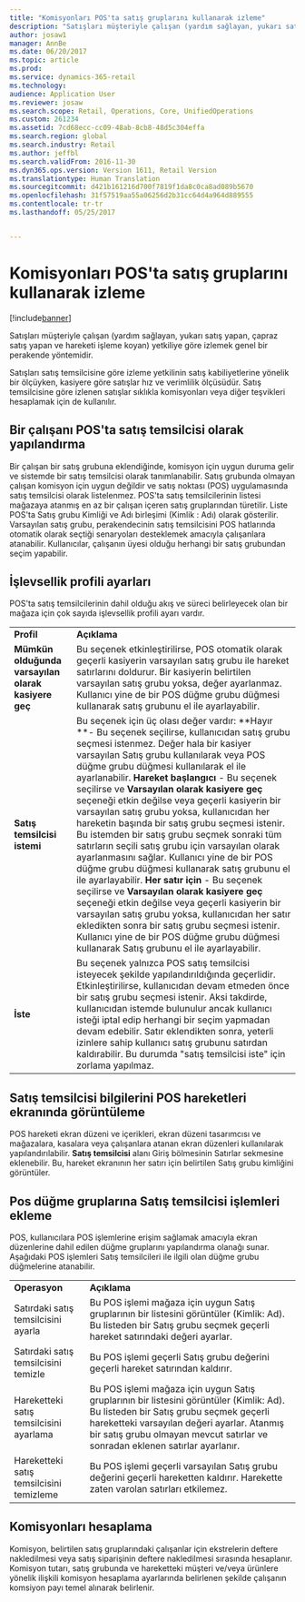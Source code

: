 ```yaml
---
title: "Komisyonları POS'ta satış gruplarını kullanarak izleme"
description: "Satışları müşteriyle çalışan (yardım sağlayan, yukarı satış yapan, çapraz satış yapan ve hareketi işleme koyan) yetkiliye göre izlemek genel bir perakende yöntemidir."
author: josaw1
manager: AnnBe
ms.date: 06/20/2017
ms.topic: article
ms.prod: 
ms.service: dynamics-365-retail
ms.technology: 
audience: Application User
ms.reviewer: josaw
ms.search.scope: Retail, Operations, Core, UnifiedOperations
ms.custom: 261234
ms.assetid: 7cd68ecc-cc09-48ab-8cb8-48d5c304effa
ms.search.region: global
ms.search.industry: Retail
ms.author: jeffbl
ms.search.validFrom: 2016-11-30
ms.dyn365.ops.version: Version 1611, Retail Version
ms.translationtype: Human Translation
ms.sourcegitcommit: d421b161216d700f7819f1da8c0ca8ad089b5670
ms.openlocfilehash: 31f57519aa55a06256d2b31cc64d4a964d889555
ms.contentlocale: tr-tr
ms.lasthandoff: 05/25/2017


---
```


# <a name="track-commissions-in-pos-using-sales-groups"></a>Komisyonları POS'ta satış gruplarını kullanarak izleme

[!include[banner](includes/banner.md)]


Satışları müşteriyle çalışan (yardım sağlayan, yukarı satış yapan, çapraz satış yapan ve hareketi işleme koyan) yetkiliye göre izlemek genel bir perakende yöntemidir.

Satışları satış temsilcisine göre izleme yetkilinin satış kabiliyetlerine yönelik bir ölçüyken, kasiyere göre satışlar hız ve verimlilik ölçüsüdür. Satış temsilcisine göre izlenen satışlar sıklıkla komisyonları veya diğer teşvikleri hesaplamak için de kullanılır.

## <a name="configuring-a-worker-to-be-a-sales-representative-in-pos"></a>Bir çalışanı POS'ta satış temsilcisi olarak yapılandırma
Bir çalışan bir satış grubuna eklendiğinde, komisyon için uygun duruma gelir ve sistemde bir satış temsilcisi olarak tanımlanabilir. Satış grubunda olmayan çalışan komisyon için uygun değildir ve satış noktası (POS) uygulamasında satış temsilcisi olarak listelenmez. POS'ta satış temsilcilerinin listesi mağazaya atanmış en az bir çalışan içeren satış gruplarından türetilir. Liste POS'ta Satış grubu Kimliği ve Adı birleşimi (Kimlik : Adı) olarak gösterilir. Varsayılan satış grubu, perakendecinin satış temsilcisini POS hatlarında otomatik olarak seçtiği senaryoları desteklemek amacıyla çalışanlara atanabilir. Kullanıcılar, çalışanın üyesi olduğu herhangi bir satış grubundan seçim yapabilir.

## <a name="functionality-profile-settings"></a>İşlevsellik profili ayarları
POS'ta satış temsilcilerinin dahil olduğu akış ve süreci belirleyecek olan bir mağaza için çok sayıda işlevsellik profili ayarı vardır.

|                                       |                                                                                                                                                                                                                                                                                                                                                                                                                                                                                                                                                                                                                                                                                                                                                                                                                                                                                                                                                                                                                                                         |
|---------------------------------------|---------------------------------------------------------------------------------------------------------------------------------------------------------------------------------------------------------------------------------------------------------------------------------------------------------------------------------------------------------------------------------------------------------------------------------------------------------------------------------------------------------------------------------------------------------------------------------------------------------------------------------------------------------------------------------------------------------------------------------------------------------------------------------------------------------------------------------------------------------------------------------------------------------------------------------------------------------------------------------------------------------------------------------------------------------|
| **Profil**                           | **Açıklama**                                                                                                                                                                                                                                                                                                                                                                                                                                                                                                                                                                                                                                                                                                                                                                                                                                                                                                                                                                                                                                         |
| **Mümkün olduğunda varsayılan olarak kasiyere geç** | Bu seçenek etkinleştirilirse, POS otomatik olarak geçerli kasiyerin varsayılan satış grubu ile hareket satırlarını doldurur. Bir kasiyerin belirtilen varsayılan satış grubu yoksa, değer ayarlanmaz. Kullanıcı yine de bir POS düğme grubu düğmesi kullanarak satış grubunu el ile ayarlayabilir.                                                                                                                                                                                                                                                                                                                                                                                                                                                                                                                                                                                                                                                                                                                                                      |
| **Satış temsilcisi istemi**   | Bu seçenek için üç olası değer vardır: **Hayır **- Bu seçenek seçilirse, kullanıcıdan satış grubu seçmesi istenmez. Değer hala bir kasiyer varsayılan Satış grubu kullanılarak veya POS düğme grubu düğmesi kullanılarak el ile ayarlanabilir. **Hareket başlangıcı** - Bu seçenek seçilirse ve **Varsayılan olarak kasiyere geç** seçeneği etkin değilse veya geçerli kasiyerin bir varsayılan satış grubu yoksa, kullanıcıdan her hareketin başında bir satış grubu seçmesi istenir. Bu istemden bir satış grubu seçmek sonraki tüm satırların seçili satış grubu için varsayılan olarak ayarlanmasını sağlar. Kullanıcı yine de bir POS düğme grubu düğmesi kullanarak satış grubunu el ile ayarlayabilir. **Her satır için** - Bu seçenek seçilirse ve **Varsayılan olarak kasiyere geç** seçeneği etkin değilse veya geçerli kasiyerin bir varsayılan satış grubu yoksa, kullanıcıdan her satır ekledikten sonra bir satış grubu seçmesi istenir. Kullanıcı yine de bir POS düğme grubu düğmesi kullanarak Satış grubunu el ile ayarlayabilir. |
| **İste**                           | Bu seçenek yalnızca POS satış temsilcisi isteyecek şekilde yapılandırıldığında geçerlidir. Etkinleştirilirse, kullanıcıdan devam etmeden önce bir satış grubu seçmesi istenir. Aksi takdirde, kullanıcıdan istemde bulunulur ancak kullanıcı isteği iptal edip herhangi bir seçim yapmadan devam edebilir. Satır eklendikten sonra, yeterli izinlere sahip kullanıcı satış grubunu satırdan kaldırabilir. Bu durumda "satış temsilcisi iste" için zorlama yapılmaz.                                                                                                                                                                                                                                                                                                                                                                                                                                                                                                                                                                                              |

## <a name="displaying-the-sales-representative-information-on-the-pos-transactions-screen"></a>Satış temsilcisi bilgilerini POS hareketleri ekranında görüntüleme
POS hareketi ekran düzeni ve içerikleri, ekran düzeni tasarımcısı ve mağazalara, kasalara veya çalışanlara atanan ekran düzenleri kullanılarak yapılandırılabilir. **Satış temsilcisi** alanı Giriş bölmesinin Satırlar sekmesine eklenebilir.  Bu, hareket ekranının her satırı için belirtilen Satış grubu kimliğini görüntüler.

## <a name="adding-sales-representative-operations-to-pos-button-grids"></a>Pos düğme gruplarına Satış temsilcisi işlemleri ekleme
POS, kullanıcılara POS işlemlerine erişim sağlamak amacıyla ekran düzenlerine dahil edilen düğme gruplarını yapılandırma olanağı sunar. Aşağıdaki POS işlemleri Satış temsilcileri ile ilgili olan düğme grubu düğmelerine atanabilir.

|                                           |                                                                                                                                                                                                                                                                                              |
|-------------------------------------------|----------------------------------------------------------------------------------------------------------------------------------------------------------------------------------------------------------------------------------------------------------------------------------------------|
| **Operasyon**                             | **Açıklama**                                                                                                                                                                                                                                                                              |
| Satırdaki satış temsilcisini ayarla          | Bu POS işlemi mağaza için uygun Satış gruplarının bir listesini görüntüler (Kimlik: Ad). Bu listeden bir Satış grubu seçmek geçerli hareket satırındaki değeri ayarlar.                                                                                                            |
| Satırdaki satış temsilcisini temizle        | Bu POS işlemi geçerli Satış grubu değerini geçerli hareket satırından kaldırır.                                                                                                                                                                                                  |
| Hareketteki satış temsilcisini ayarlama   | Bu POS işlemi mağaza için uygun Satış gruplarının bir listesini görüntüler (Kimlik: Ad). Bu listeden bir Satış grubu seçmek geçerli hareketteki varsayılan değeri ayarlar. Atanmış bir satış grubu olmayan mevcut satırlar ve sonradan eklenen satırlar ayarlanır. |
| Hareketteki satış temsilcisini temizleme | Bu POS işlemi geçerli varsayılan Satış grubu değerini geçerli hareketten kaldırır. Harekette zaten varolan satırları etkilemez.                                                                                                                             |

## <a name="calculating-commissions"></a>Komisyonları hesaplama
Komisyon, belirtilen satış gruplarındaki çalışanlar için ekstrelerin deftere nakledilmesi veya satış siparişinin deftere nakledilmesi sırasında hesaplanır. Komisyon tutarı, satış grubunda ve hareketteki müşteri ve/veya ürünlere yönelik ilişkili komisyon hesaplama ayarlarında belirlenen şekilde çalışanın komsiyon payı temel alınarak belirlenir.




